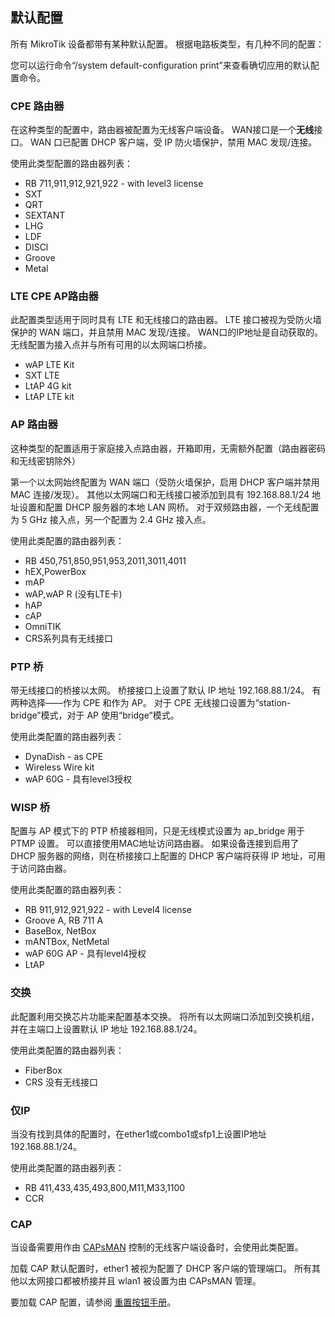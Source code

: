 ## 默认配置
所有 MikroTik 设备都带有某种默认配置。 根据电路板类型，有几种不同的配置：

您可以运行命令“/system default-configuration print”来查看确切应用的默认配置命令。

### CPE 路由器

在这种类型的配置中，路由器被配置为无线客户端设备。 WAN接口是一个**无线**接口。 WAN 口已配置 DHCP 客户端，受 IP 防火墙保护，禁用 MAC 发现/连接。

使用此类型配置的路由器列表：

- RB 711,911,912,921,922 - with level3 license
- SXT
- QRT
- SEXTANT
- LHG
- LDF
- DISCl
- Groove
- Metal

### LTE CPE AP路由器

此配置类型适用于同时具有 LTE 和无线接口的路由器。 LTE 接口被视为受防火墙保护的 WAN 端口，并且禁用 MAC 发现/连接。 WAN口的IP地址是自动获取的。 无线配置为接入点并与所有可用的以太网端口桥接。

- wAP LTE Kit
- SXT LTE
- LtAP 4G kit
- LtAP LTE kit

### AP 路由器

这种类型的配置适用于家庭接入点路由器，开箱即用，无需额外配置（路由器密码和无线密钥除外）

第一个以太网始终配置为 WAN 端口（受防火墙保护，启用 DHCP 客户端并禁用 MAC 连接/发现）。 其他以太网端口和无线接口被添加到具有 192.168.88.1/24 地址设置和配置 DHCP 服务器的本地 LAN 网桥。 对于双频路由器，一个无线配置为 5 GHz 接入点，另一个配置为 2.4 GHz 接入点。

使用此类配置的路由器列表：

- RB 450,751,850,951,953,2011,3011,4011
- hEX,PowerBox
- mAP
- wAP,wAP R (没有LTE卡)
- hAP
- cAP
- OmniTIK
- CRS系列具有无线接口

### PTP 桥

带无线接口的桥接以太网。 桥接接口上设置了默认 IP 地址 192.168.88.1/24。 有两种选择——作为 CPE 和作为 AP。 对于 CPE 无线接口设置为“station-bridge”模式，对于 AP 使用“bridge”模式。

使用此类配置的路由器列表：

- DynaDish - as CPE
- Wireless Wire kit
- wAP 60G - 具有level3授权

### WISP 桥

配置与 AP 模式下的 PTP 桥接器相同，只是无线模式设置为 ap_bridge 用于 PTMP 设置。 可以直接使用MAC地址访问路由器。 如果设备连接到启用了 DHCP 服务器的网络，则在桥接接口上配置的 DHCP 客户端将获得 IP 地址，可用于访问路由器。

使用此类配置的路由器列表：

- RB 911,912,921,922 - with Level4 license
- Groove A, RB 711 A
- BaseBox, NetBox
- mANTBox, NetMetal
- wAP 60G AP - 具有level4授权
- LtAP

### 交换

此配置利用交换芯片功能来配置基本交换。 将所有以太网端口添加到交换机组，并在主端口上设置默认 IP 地址 192.168.88.1/24。

使用此类配置的路由器列表：

- FiberBox
- CRS 没有无线接口

### 仅IP

当没有找到具体的配置时，在ether1或combo1或sfp1上设置IP地址192.168.88.1/24。

使用此类配置的路由器列表：

- RB 411,433,435,493,800,M11,M33,1100
- CCR

### CAP

当设备需要用作由 [CAPsMAN](https://help.mikrotik.com/docs/display/ROS/CAPsMAN) 控制的无线客户端设备时，会使用此类配置。

加载 CAP 默认配置时，ether1 被视为配置了 DHCP 客户端的管理端口。 所有其他以太网接口都被桥接并且 wlan1 被设置为由 CAPsMAN 管理。

要加载 CAP 配置，请参阅 [重置按钮手册](https://help.mikrotik.com/docs/display/ROS/Reset+Button)。
